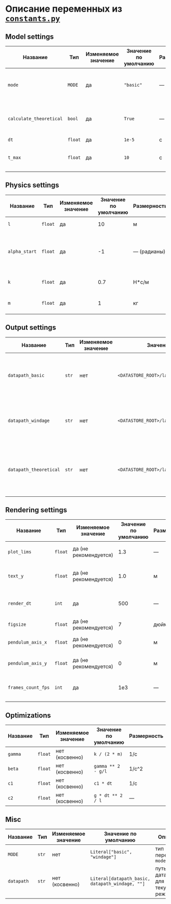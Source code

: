 # Описание переменных из [`constants.py`](./constants.py)

## Model settings

| Название                	| Тип                           	 | Изменяемое значение 	| Значение по умолчанию 	| Размерность 	 | Описание                                                    	|
|-------------------------	|---------------------------------|---------------------	|-----------------------	|---------------|-------------------------------------------------------------	|
| `mode`                  	| `MODE` 	                        | да                  	| `"basic"`             	| —           	 | режим моделирования: с учётом сопротивления воздуха или без 	|
| `calculate_theoretical` 	| `bool`                        	 | да                  	| `True`                	| —           	 | флаг, определяющий, будет ли расчитываться аналитика        	|
| `dt`                    	| `float`                       	 | да                  	| `1e-5`                	| с     	       | шаг симуляции                                               	|
| `t_max`                 	| `float`                       	 | да                  	| `10`                  	| с     	       | время, до которого будет производиться симуляция            	|


## Physics settings

| Название      	| Тип     	| Изменяемое значение 	| Значение по умолчанию 	| Размерность 	   | Описание                                                   	|
|---------------	|---------	|---------------------	|-----------------------	|-----------------|------------------------------------------------------------	|
| `l`           	| `float` 	| да                  	| 10                    	| м           	   | длина маятника                                             	|
| `alpha_start` 	| `float` 	| да                  	| -1                    	| — (радианы) 	   | начальный угол отклонения маятника от положения равновесия 	|
| `k`           	| `float` 	| да                  	| 0.7                   	| Н*с/м         	 | коэффициент сопротивления воздуха                          	|
| `m`           	| `float` 	| да                  	| 1                     	| кг          	   | масса тела на конце маятника                               	|


## Output settings

| Название               	| Тип   	| Изменяемое значение 	| Значение по умолчанию                             	| Описание                                                                                      	|
|------------------------	|-------	|---------------------	|---------------------------------------------------	|-----------------------------------------------------------------------------------------------	|
| `datapath_basic`       	| `str` 	| нет                 	| `<DATASTORE_ROOT>/lab1_pendulum/basic/data.dat`   	| путь к файлу, в который буду сохранены результаты моделирования для режима `basic`            	|
| `datapath_windage`     	| `str` 	| нет                 	| `<DATASTORE_ROOT>/lab1_pendulum/windage/data.dat` 	| путь к файлу, в который буду сохранены результаты моделирования для режима `windage`          	|
| `datapath_theoretical` 	| `str` 	| нет                 	| `<DATASTORE_ROOT>/lab1_pendulum/basic/data.dat`   	| путь к файлу, в который буду сохранены результаты моделирования для аналитической зависимости 	|


## Rendering settings

| Название           	| Тип     	| Изменяемое значение   	| Значение по умолчанию 	| Размерность 	| Описание                                      	|
|--------------------	|---------	|-----------------------	|-----------------------	|-------------	|-----------------------------------------------	|
| `plot_lims`        	| `float` 	| да (не рекомендуется) 	| 1.3                   	| —           	| пределы осей, измеряется в значениях `l`      	|
| `text_y`           	| `float` 	| да (не рекомендуется) 	| 1.0                   	| м           	| `y`-координата текстового поля с секундомером 	|
| `render_dt`        	| `int`   	| да                    	| 500                   	| —           	| количество тактов между кадрами анимации      	|
| `figsize`          	| `float` 	| да (не рекомендуется) 	| 7                     	| дюйм        	| размеры окна с анимацией                      	|
| `pendulum_axis_x`  	| `float` 	| да (не рекомендуется) 	| 0                     	| м           	| `x`-координата оси вращения матника           	|
| `pendulum_axis_y`  	| `float` 	| да (не рекомендуется) 	| 0                     	| м           	| `y`-координата оси вращения матника           	|
| `frames_count_fps` 	| `int`   	| да                    	| 1e3                   	| —           	| количество кадров для вычисления fps          	|


## Optimizations

| Название 	| Тип     	| Изменяемое значение 	| Значение по умолчанию 	| Размерность 	  |
|----------	|---------	|---------------------	|-----------------------	|----------------|
| `gamma`  	| `float` 	| нет (косвенно)      	| `k / (2 * m)`         	| 1/с         	  |
| `beta`   	| `float` 	| нет (косвенно)      	| `gamma ** 2 - g/l`    	| 1/c^2        	 |
| `c1`     	| `float` 	| нет (косвенно)      	| `c1 * dt`             	| 1/c         	  |
| `c2`     	| `float` 	| нет (косвенно)      	| `g * dt ** 2 / l`     	| —           	  |


## Misc

| Название   	| Тип   	| Изменяемое значение 	| Значение по умолчанию                           	| Описание                            	|
|------------	|-------	|---------------------	|-------------------------------------------------	|-------------------------------------	|
| `MODE`     	| `str` 	| нет                 	| `Literal["basic", "windage"]`                   	| тип переменной `mode`               	|
| `datapath` 	| `str` 	| нет (косвенно)      	| `Literal[datapath_basic, datapath_windage, ""]` 	| путь к датасету для текущего режима 	|

